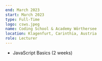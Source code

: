 ```yaml
---
end: March 2023
start: March 2023
type: Full-Time
logo: csws.jpeg
name: Coding School & Academy Wörthersee
location: Klagenfurt, Carinthia, Austria
role: Lecturer
---
```


- JavaScript Basics (2 weeks)
